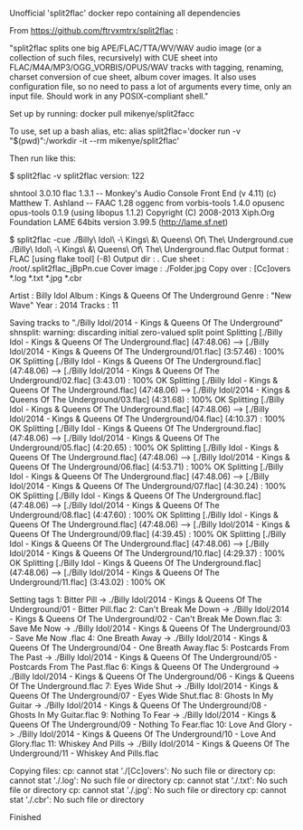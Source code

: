 Unofficial 'split2flac' docker repo containing all dependencies

From https://github.com/ftrvxmtrx/split2flac :

"split2flac splits one big APE/FLAC/TTA/WV/WAV audio image (or a collection of such files, recursively) with CUE sheet into FLAC/M4A/MP3/OGG_VORBIS/OPUS/WAV tracks with tagging, renaming, charset conversion of cue sheet, album cover images. It also uses configuration file, so no need to pass a lot of arguments every time, only an input file. Should work in any POSIX-compliant shell."

Set up by running: docker pull mikenye/split2facc

To use, set up a bash alias, etc:
alias split2flac='docker run -v "$(pwd)":/workdir -it --rm mikenye/split2flac'

Then run like this:

$ split2flac -v
split2flac version: 122

shntool 3.0.10
flac 1.3.1
-- Monkey's Audio Console Front End (v 4.11) (c) Matthew T. Ashland --
FAAC 1.28
oggenc from vorbis-tools 1.4.0
opusenc opus-tools 0.1.9 (using libopus 1.1.2)
Copyright (C) 2008-2013 Xiph.Org Foundation
LAME 64bits version 3.99.5 (http://lame.sf.net)

$ split2flac -cue ./Billy\ Idol\ -\ Kings\ \&\ Queens\ Of\ The\ Underground.cue ./Billy\ Idol\ -\ Kings\ \&\ Queens\ Of\ The\ Underground.flac
Output format : FLAC [using flake tool] (-8)
Output dir : .
Cue sheet : /root/.split2flac_jBpPn.cue
Cover image : ./Folder.jpg
Copy over : [Cc]overs *.log *.txt *.jpg *.cbr

Artist : Billy Idol
Album : Kings & Queens Of The Underground
Genre : "New Wave"
Year : 2014
Tracks : 11

Saving tracks to "./Billy Idol/2014 - Kings & Queens Of The Underground"
shnsplit: warning: discarding initial zero-valued split point
Splitting [./Billy Idol - Kings & Queens Of The Underground.flac] (47:48.06) --> [./Billy Idol/2014 - Kings & Queens Of The Underground/01.flac] (3:57.46) : 100% OK
Splitting [./Billy Idol - Kings & Queens Of The Underground.flac] (47:48.06) --> [./Billy Idol/2014 - Kings & Queens Of The Underground/02.flac] (3:43.01) : 100% OK
Splitting [./Billy Idol - Kings & Queens Of The Underground.flac] (47:48.06) --> [./Billy Idol/2014 - Kings & Queens Of The Underground/03.flac] (4:31.68) : 100% OK
Splitting [./Billy Idol - Kings & Queens Of The Underground.flac] (47:48.06) --> [./Billy Idol/2014 - Kings & Queens Of The Underground/04.flac] (4:10.37) : 100% OK
Splitting [./Billy Idol - Kings & Queens Of The Underground.flac] (47:48.06) --> [./Billy Idol/2014 - Kings & Queens Of The Underground/05.flac] (4:20.65) : 100% OK
Splitting [./Billy Idol - Kings & Queens Of The Underground.flac] (47:48.06) --> [./Billy Idol/2014 - Kings & Queens Of The Underground/06.flac] (4:53.71) : 100% OK
Splitting [./Billy Idol - Kings & Queens Of The Underground.flac] (47:48.06) --> [./Billy Idol/2014 - Kings & Queens Of The Underground/07.flac] (4:30.24) : 100% OK
Splitting [./Billy Idol - Kings & Queens Of The Underground.flac] (47:48.06) --> [./Billy Idol/2014 - Kings & Queens Of The Underground/08.flac] (4:47.60) : 100% OK
Splitting [./Billy Idol - Kings & Queens Of The Underground.flac] (47:48.06) --> [./Billy Idol/2014 - Kings & Queens Of The Underground/09.flac] (4:39.45) : 100% OK
Splitting [./Billy Idol - Kings & Queens Of The Underground.flac] (47:48.06) --> [./Billy Idol/2014 - Kings & Queens Of The Underground/10.flac] (4:29.37) : 100% OK
Splitting [./Billy Idol - Kings & Queens Of The Underground.flac] (47:48.06) --> [./Billy Idol/2014 - Kings & Queens Of The Underground/11.flac] (3:43.02) : 100% OK

Setting tags
1: Bitter Pill
-> ./Billy Idol/2014 - Kings & Queens Of The Underground/01 - Bitter Pill.flac
2: Can't Break Me Down
-> ./Billy Idol/2014 - Kings & Queens Of The Underground/02 - Can't Break Me Down.flac
3: Save Me Now
-> ./Billy Idol/2014 - Kings & Queens Of The Underground/03 - Save Me Now .flac
4: One Breath Away
-> ./Billy Idol/2014 - Kings & Queens Of The Underground/04 - One Breath Away.flac
5: Postcards From The Past
-> ./Billy Idol/2014 - Kings & Queens Of The Underground/05 - Postcards From The Past.flac
6: Kings & Queens Of The Underground
-> ./Billy Idol/2014 - Kings & Queens Of The Underground/06 - Kings & Queens Of The Underground.flac
7: Eyes Wide Shut
-> ./Billy Idol/2014 - Kings & Queens Of The Underground/07 - Eyes Wide Shut.flac
8: Ghosts In My Guitar
-> ./Billy Idol/2014 - Kings & Queens Of The Underground/08 - Ghosts In My Guitar.flac
9: Nothing To Fear
-> ./Billy Idol/2014 - Kings & Queens Of The Underground/09 - Nothing To Fear.flac
10: Love And Glory
-> ./Billy Idol/2014 - Kings & Queens Of The Underground/10 - Love And Glory.flac
11: Whiskey And Pills
-> ./Billy Idol/2014 - Kings & Queens Of The Underground/11 - Whiskey And Pills.flac

Copying files:
cp: cannot stat './[Cc]overs': No such file or directory
cp: cannot stat './.log': No such file or directory
cp: cannot stat './.txt': No such file or directory
cp: cannot stat './.jpg': No such file or directory
cp: cannot stat './.cbr': No such file or directory

Finished
